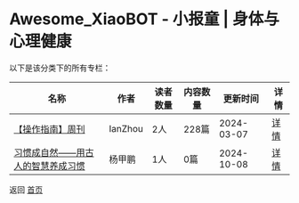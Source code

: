 # Awesome_XiaoBOT - 小报童 | 身体与心理健康

以下是该分类下的所有专栏：

| 名称 | 作者 | 读者数量 | 内容数量 | 更新时间 | 详情 |
|------|------|----------|----------|----------|------|
| [【操作指南】周刊](https://xiaobot.net/p/body-mindguide?refer=0b133df9-27dc-423b-8101-639049001c13) | IanZhou | 2人 | 228篇 |  2024-03-07 | [详情](data/body-mindguide.md) |
| [习惯成自然——用古人的智慧养成习惯](https://xiaobot.net/p/tuoyinerchu?refer=0b133df9-27dc-423b-8101-639049001c13) | 杨甲鹏 | 1人 | 0篇 |  2024-10-08 | [详情](data/tuoyinerchu.md) |


返回 [首页](../README.md)
